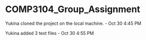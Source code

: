 # COMP3104_Group_Assignment

Yukina cloned the project on the local machine. - Oct 30 4:45 PM

Yukina added 3 text files - Oct 30 4:55 PM